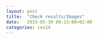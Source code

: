 ```yaml
---
layout: post
title:  "Check results/Images"
date:   2015-05-30 09:15:00+02:00
categories: cos14
---
```

